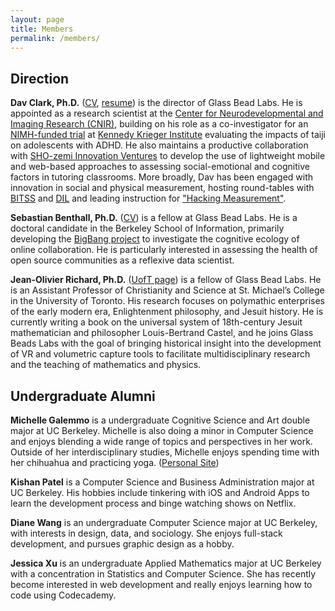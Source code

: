 ```yaml
---
layout: page
title: Members
permalink: /members/
---
```


## Direction

**Dav Clark, Ph.D.**
([CV](https://github.com/davclark/dav-cv/raw/master/complete-current-CV.pdf),
[resume](https://github.com/davclark/dav-cv/raw/master/DavClark-Focused-Resume.pdf))
is the director of Glass Bead Labs. He is appointed as a research scientist at
the [Center for Neurodevelopmental and Imaging Research
(CNIR)](http://cnir.kennedykrieger.org), building on his role as a
co-investigator for an
[NIMH-funded trial](http://clinicaltrials.gov/show/NCT02234557) at
[Kennedy Krieger
Institute](http://www.kennedykrieger.org/research-training/movement-based-mindfulness-training-children-adhd-feasibility-study)
evaluating the impacts of taiji on adolescents with ADHD. He also maintains a
productive collaboration with [SHO-zemi Innovation
Ventures](http://www.sziv.org/lab.html) to develop the use of lightweight
mobile and web-based approaches to assessing social-emotional and cognitive
factors in tutoring classrooms. More broadly, Dav has been engaged with
innovation in social and physical measurement, hosting round-tables with
[BITSS](https://youtu.be/nfmR7HS5qCs?t=30s) and
[DIL](http://dil.berkeley.edu/data-analytics-toolkits/mobile-data-collection-webinar-series/) and leading instruction for
["Hacking Measurement"](http://hackingmeasurement.berkeley.edu/).

**Sebastian Benthall, Ph.D.**
([CV](https://github.com/sbenthall/sb-cv/raw/master/sebastian-benthall-complete-CV-2015-03-26.pdf))
is a fellow at Glass Bead Labs. He is a doctoral candidate in the Berkeley
School of Information, primarily developing the
[BigBang project](https://github.com/sbenthall/BigBang) to investigate the
cognitive ecology of online collaboration. He is particularly interested in
assessing the health of open source communities as a reflexive data scientist.

**Jean-Olivier Richard, Ph.D.**
([UofT page](https://stmikes.utoronto.ca/profile/jean-olivier-richard/))
is a fellow of Glass Bead Labs. He is an Assistant Professor of 
Christianity and Science at St. Michael’s College in the University of Toronto.
His research focuses on polymathic enterprises of the early modern era, 
Enlightenment philosophy, and Jesuit history. He is currently writing a book 
on the universal system of 18th-century Jesuit mathematician and philosopher 
Louis-Bertrand Castel, and he joins Glass Beads Labs with the goal of bringing
historical insight into the development of VR and volumetric capture tools
to facilitate multidisciplinary research and the teaching of mathematics and physics.

## Undergraduate Alumni

**Michelle Galemmo** is a undergraduate Cognitive Science and Art double major
at UC Berkeley. Michelle is also doing a minor in Computer Science and enjoys
blending a wide range of topics and perspectives in her work. Outside of her
interdisciplinary studies, Michelle enjoys spending time with her chihuahua and
practicing yoga. ([Personal Site](http://mgalemmo.github.io/))

**Kishan Patel** is a Computer Science and Business Administration major at UC
Berkeley.  His hobbies include tinkering with iOS and Android Apps to learn the
development process and binge watching shows on Netflix.

**Diane Wang** is an undergraduate Computer Science major at UC Berkeley, with
interests in design, data, and sociology. She enjoys full-stack development,
and pursues graphic design as a hobby.

**Jessica Xu** is an undergraduate Applied Mathematics major at UC Berkeley
with a concentration in Statistics and Computer Science. She has recently
become interested in web development and really enjoys learning how to code
using Codecademy.
